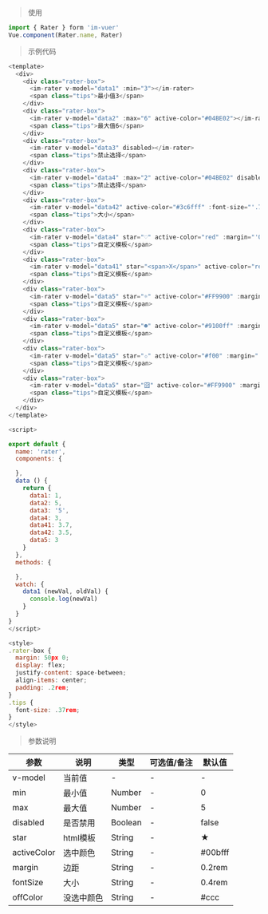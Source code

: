 
> 使用

```js
import { Rater } form 'im-vuer'
Vue.component(Rater.name, Rater)
```

> 示例代码

```js
<template>
  <div>
    <div class="rater-box">
      <im-rater v-model="data1" :min="3"></im-rater>
      <span class="tips">最小值3</span>
    </div>
    <div class="rater-box">
      <im-rater v-model="data2" :max="6" active-color="#04BE02"></im-rater>
      <span class="tips">最大值6</span>
    </div>
    <div class="rater-box">
      <im-rater v-model="data3" disabled></im-rater>
      <span class="tips">禁止选择</span>
    </div>
    <div class="rater-box">
      <im-rater v-model="data4" :max="2" active-color="#04BE02" disabled></im-rater>
      <span class="tips">禁止选择</span>
    </div>
    <div class="rater-box">
      <im-rater v-model="data42" active-color="#3c6fff" :font-size="'.7rem'"></im-rater>
      <span class="tips">大小</span>
    </div>
    <div class="rater-box">
      <im-rater v-model="data4" star="♡" active-color="red" :margin="'0.3rem'"></im-rater>
      <span class="tips">自定义模板</span>
    </div>
    <div class="rater-box">
      <im-rater v-model="data41" star="<span>X</span>" active-color="red" :margin="'0.3rem'"></im-rater>
      <span class="tips">自定义模板</span>
    </div>
    <div class="rater-box">
      <im-rater v-model="data5" star="☼" active-color="#FF9900" :margin="'0.3rem'"></im-rater>
      <span class="tips">自定义模板</span>
    </div>
    <div class="rater-box">
      <im-rater v-model="data5" star="☻" active-color="#9100ff" :margin="'0.3rem'"></im-rater>
      <span class="tips">自定义模板</span>
    </div>
    <div class="rater-box">
      <im-rater v-model="data5" star="✩" active-color="#f00" :margin="'0.3rem'"></im-rater>
      <span class="tips">自定义模板</span>
    </div>
    <div class="rater-box">
      <im-rater v-model="data5" star="囧" active-color="#FF9900" :margin="'0.3rem'"></im-rater>
      <span class="tips">自定义模板</span>
    </div>
  </div>
</template>

<script>

export default {
  name: 'rater',
  components: {

  },
  data () {
    return {
      data1: 1,
      data2: 5,
      data3: '5',
      data4: 3,
      data41: 3.7,
      data42: 3.5,
      data5: 3
    }
  },
  methods: {

  },
  watch: {
    data1 (newVal, oldVal) {
      console.log(newVal)
    }
  }
}
</script>

<style>
.rater-box {
  margin: 50px 0;
  display: flex;
  justify-content: space-between;
  align-items: center;
  padding: .2rem;
}
.tips {
  font-size: .37rem;
}
</style>

```
> 参数说明

  <div>
   <table>
    <thead>
     <tr>
      <th>参数</th> 
      <th>说明</th> 
      <th>类型</th> 
      <th>可选值/备注</th> 
      <th>默认值</th>
     </tr>
    </thead> 
    <tbody>
    <tr>
      <td>v-model</td> 
      <td>当前值</td> 
      <td>-</td> 
      <td>-</td> 
      <td>-</td>
    </tr>
    <tr>
      <td>min</td> 
      <td>最小值</td> 
      <td>Number</td> 
      <td>-</td> 
      <td>0</td>
    </tr>
    <tr>
      <td>max</td> 
      <td>最大值</td> 
      <td>Number</td> 
      <td>-</td> 
      <td>5</td>
    </tr>
    <tr>
      <td>disabled</td> 
      <td>是否禁用</td> 
      <td>Boolean</td> 
      <td>-</td> 
      <td>false</td>
    </tr>
    <tr>
      <td>star</td> 
      <td>html模板</td> 
      <td>String</td> 
      <td>-</td> 
      <td>★</td>
    </tr>
    <tr>
      <td>activeColor</td> 
      <td>选中颜色</td> 
      <td>String</td> 
      <td>-</td> 
      <td>#00bfff</td>
    </tr>
    <tr>
      <td>margin</td> 
      <td>边距</td> 
      <td>String</td> 
      <td>-</td> 
      <td>0.2rem</td>
    </tr>
    <tr>
      <td>fontSize</td> 
      <td>大小</td> 
      <td>String</td> 
      <td>-</td> 
      <td>0.4rem</td>
    </tr>
    <tr>
      <td>offColor</td> 
      <td>没选中颜色</td> 
      <td>String</td> 
      <td>-</td> 
      <td>#ccc</td>
    </tr>
    </tbody>
   </table>
  </div>
  